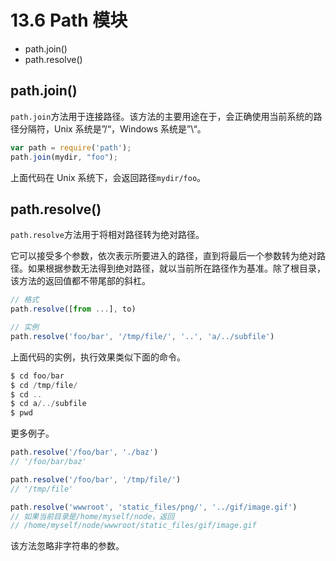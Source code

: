 # 13.6 Path 模块

*   path.join()
*   path.resolve()

## path.join()

`path.join`方法用于连接路径。该方法的主要用途在于，会正确使用当前系统的路径分隔符，Unix 系统是”/“，Windows 系统是”\“。

```js
var path = require('path');
path.join(mydir, "foo");
```

上面代码在 Unix 系统下，会返回路径`mydir/foo`。

## path.resolve()

`path.resolve`方法用于将相对路径转为绝对路径。

它可以接受多个参数，依次表示所要进入的路径，直到将最后一个参数转为绝对路径。如果根据参数无法得到绝对路径，就以当前所在路径作为基准。除了根目录，该方法的返回值都不带尾部的斜杠。

```js
// 格式
path.resolve([from ...], to)

// 实例
path.resolve('foo/bar', '/tmp/file/', '..', 'a/../subfile')
```

上面代码的实例，执行效果类似下面的命令。

```js
$ cd foo/bar
$ cd /tmp/file/
$ cd ..
$ cd a/../subfile
$ pwd
```

更多例子。

```js
path.resolve('/foo/bar', './baz')
// '/foo/bar/baz'

path.resolve('/foo/bar', '/tmp/file/')
// '/tmp/file'

path.resolve('wwwroot', 'static_files/png/', '../gif/image.gif')
// 如果当前目录是/home/myself/node，返回
// /home/myself/node/wwwroot/static_files/gif/image.gif
```

该方法忽略非字符串的参数。